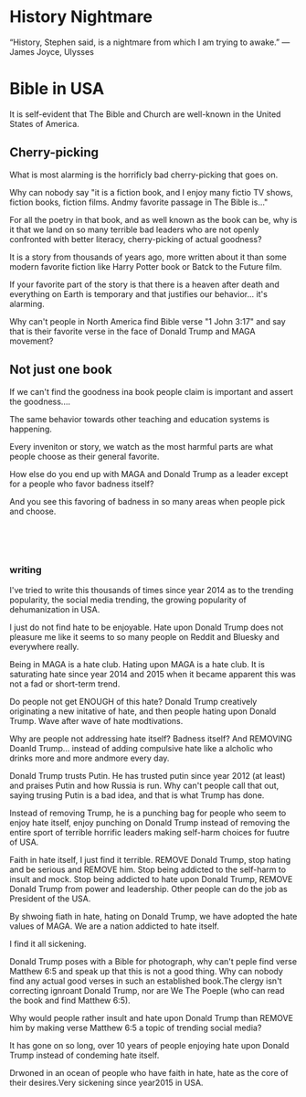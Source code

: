 # History Nightmare

“History, Stephen said, is a nightmare from which I am trying to awake.”
― James Joyce, Ulysses

# Bible in USA

It is self-evident that The Bible and Church are well-known in the United States of America.

## Cherry-picking

What is most alarming is the horrificly bad cherry-picking that goes on.

Why can nobody say "it is a fiction book, and I enjoy many fictio TV shows, fiction books, fiction films. Andmy favorite passage in The Bible is..."

For all the poetry in that book, and as well known as the book can be, why is it that we land on so many terrible bad leaders who are not openly confronted with better literacy, cherry-picking of actual goodness?

It is a story from thousands of years ago, more written about it than some modern favorite fiction like Harry Potter book or Batck to the Future film.

If your favorite part of the story is that there is a heaven after death and everything on Earth is temporary and that justifies our behavior... it's alarming.

Why can't people in North America find Bible verse "1 John 3:17" and say that is their favorite verse in the face of Donald Trump and MAGA movement?

## Not just one book

If we can't find the goodness ina book people claim is important and assert the goodness....

The same behavior towards other teaching and education systems is happening.

Every inveniton or story, we watch as the most harmful parts are what people choose as their general favorite.

How else do you end up with MAGA and Donald Trump as a leader except for a people who favor badness itself?

And you see this favoring of badness in so many areas when people pick and choose.

&nbsp;

&nbsp;

### writing

I've tried to write this thousands of times since year 2014 as to the trending popularity, the social media trending, the growing popularity of dehumanization in USA.

I just do not find hate to be enjoyable. Hate upon Donald Trump does not pleasure me like it seems to so many people on Reddit and Bluesky and everywhere really.

Being in MAGA is a hate club. Hating upon MAGA is a hate club. It is saturating hate since year 2014 and 2015 when it became apparent this was not a fad or short-term trend.

Do people not get ENOUGH of this hate? Donald Trump creatively originating a new initative of hate, and then people hating upon Donald Trump. Wave after wave of hate modtivations.

Why are people not addressing hate itself? Badness itself? And REMOVING Doanld Trump... instead of adding compulsive hate like a alcholic who drinks more and more andmore every day. 

Donald Trump trusts Putin. He has trusted putin since year 2012 (at least) and praises Putin and how Russia is run. Why can't people call that out, saying trusing Putin is a bad idea, and that is what Trump has done.

Instead of removing Trump, he is a punching bag for people who seem to enjoy hate itself, enjoy punching on Donald Trump instead of removing the entire sport of terrible horrific leaders making self-harm choices for fuutre of USA.

Faith in hate itself, I just find it terrible. REMOVE Donald Trump, stop hating and be serious and REMOVE him. Stop being addicted to the self-harm to insult and mock. Stop being addicted to hate upon Donald Trump, REMOVE Donald Trump from power and leadership. Other people can do the job as President of the USA.

By shwoing fiath in hate, hating on Donald Trump, we have adopted the hate values of MAGA. We are a nation addicted to hate itself.

I find it all sickening.

Donald Trump poses with a Bible for photograph, why can't peple find verse Matthew 6:5 and speak up that this is not a good thing. Why can nobody find any actual good verses in such an established book.The clergy isn't correcting ignroant Donald Trump, nor are We The Poeple (who can read the book and find Matthew 6:5).

Why would people rather insult and hate upon Donald Trump than REMOVE him by making verse Matthew 6:5 a topic of trending social media?

It has gone on so long, over 10 years of people enjoying hate upon Donald Trump instead of condeming hate itself.

Drwoned in an ocean of people who have faith in hate, hate as the core of their desires.Very sickening since year2015 in USA.

